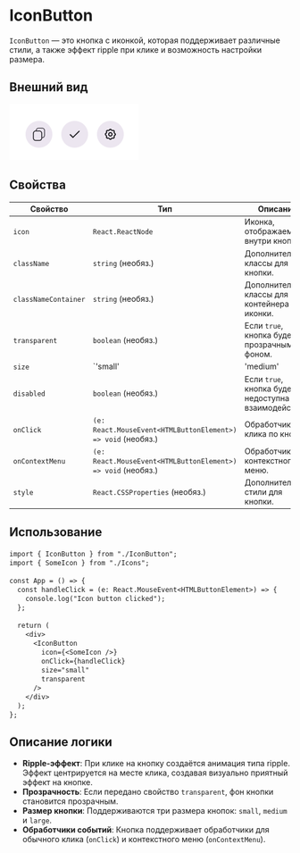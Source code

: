 

# IconButton

`IconButton` — это кнопка с иконкой, которая поддерживает различные стили, а также эффект ripple при клике и возможность настройки размера.

## Внешний вид  

![IconButton](img/IconButton.png)

## Свойства

| Свойство            | Тип                                         | Описание                                                                                         |
|---------------------|---------------------------------------------|-------------------------------------------------------------------------------------------------|
| `icon`              | `React.ReactNode`                           | Иконка, отображаемая внутри кнопки.                                                              |
| `className`         | `string` (необяз.)                          | Дополнительные классы для кнопки.                                                                |
| `classNameContainer`| `string` (необяз.)                          | Дополнительные классы для контейнера иконки.                                                     |
| `transparent`       | `boolean` (необяз.)                         | Если `true`, кнопка будет с прозрачным фоном.                                                    |
| `size`              | `'small' | 'medium' | 'large'` (необяз.)   | Размер кнопки. По умолчанию `medium`.                                                           |
| `disabled`          | `boolean` (необяз.)                         | Если `true`, кнопка будет недоступна для взаимодействия.                                         |
| `onClick`           | `(e: React.MouseEvent<HTMLButtonElement>) => void` (необяз.) | Обработчик клика по кнопке.                                                                      |
| `onContextMenu`     | `(e: React.MouseEvent<HTMLButtonElement>) => void` (необяз.) | Обработчик контекстного меню.                                                                   |
| `style`             | `React.CSSProperties` (необяз.)             | Дополнительные стили для кнопки.                                                                 |

## Использование

```tsx
import { IconButton } from "./IconButton";
import { SomeIcon } from "./Icons";

const App = () => {
  const handleClick = (e: React.MouseEvent<HTMLButtonElement>) => {
    console.log("Icon button clicked");
  };

  return (
    <div>
      <IconButton
        icon={<SomeIcon />}
        onClick={handleClick}
        size="small"
        transparent
      />
    </div>
  );
};
```

## Описание логики

- **Ripple-эффект**: При клике на кнопку создаётся анимация типа ripple. Эффект центрируется на месте клика, создавая визуально приятный эффект на кнопке.
- **Прозрачность**: Если передано свойство `transparent`, фон кнопки становится прозрачным.
- **Размер кнопки**: Поддерживаются три размера кнопок: `small`, `medium` и `large`.
- **Обработчики событий**: Кнопка поддерживает обработчики для обычного клика (`onClick`) и контекстного меню (`onContextMenu`).

